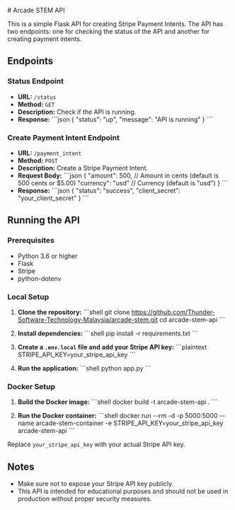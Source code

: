 \# Arcade STEM API

This is a simple Flask API for creating Stripe Payment Intents. The API has two endpoints: one for checking the status of the API and another for creating payment intents.

## Endpoints

### Status Endpoint

- **URL:** `/status`
- **Method:** `GET`
- **Description:** Check if the API is running.
- **Response:**
  \```json
  {
    "status": "up",
    "message": "API is running"
  }
  \```

### Create Payment Intent Endpoint

- **URL:** `/payment_intent`
- **Method:** `POST`
- **Description:** Create a Stripe Payment Intent.
- **Request Body:**
  \```json
  {
    "amount": 500,  // Amount in cents (default is 500 cents or $5.00)
    "currency": "usd"  // Currency (default is "usd")
  }
  \```
- **Response:**
  \```json
  {
    "status": "success",
    "client_secret": "your_client_secret"
  }
  \```

## Running the API

### Prerequisites

- Python 3.6 or higher
- Flask
- Stripe
- python-dotenv

### Local Setup

1. **Clone the repository:**
    \```shell
    git clone https://github.com/Thunder-Software-Technology-Malaysia/arcade-stem.git
    cd arcade-stem-api
    \```

2. **Install dependencies:**
    \```shell
    pip install -r requirements.txt
    \```

3. **Create a `.env.local` file and add your Stripe API key:**
    \```plaintext
    STRIPE_API_KEY=your_stripe_api_key
    \```

4. **Run the application:**
    \```shell
    python app.py
    \```

### Docker Setup

1. **Build the Docker image:**
    \```shell
    docker build -t arcade-stem-api .
    \```

2. **Run the Docker container:**
    \```shell
    docker run --rm -d -p 5000:5000 --name arcade-stem-container -e STRIPE_API_KEY=your_stripe_api_key arcade-stem-api
    \```

Replace `your_stripe_api_key` with your actual Stripe API key.


## Notes

- Make sure not to expose your Stripe API key publicly.
- This API is intended for educational purposes and should not be used in production without proper security measures.